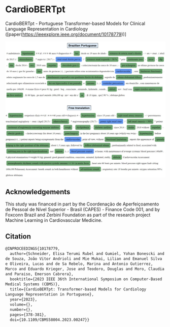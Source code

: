 # CardioBERTpt
CardioBERTpt - Portuguese Transformer-based Models for Clinical Language Representation in Cardiology ([paper(https://ieeexplore.ieee.org/document/10178779))]

<img src='img/exemplo_entidades.jpeg' title="Entities example">


## Acknowledgements

This study was financed in part by the Coordenação de Aperfeiçoamento de Pessoal de Nível Superior - Brasil (CAPES) - Finance Code 001, and by Foxconn Brazil and Zerbini Foundation as part of the research project Machine Learning in Cardiovascular Medicine.

## Citation

```
@INPROCEEDINGS{10178779,
  author={Schneider, Elisa Terumi Rubel and Gumiel, Yohan Bonescki and de Souza, João Vitor Andrioli and Mie Mukai, Lilian and Emanuel Silva e Oliveira, Lucas and de Sa Rebelo, Marina and Antonio Gutierrez, Marco and Eduardo Krieger, Jose and Teodoro, Douglas and Moro, Claudia and Paraiso, Emerson Cabrera},
  booktitle={2023 IEEE 36th International Symposium on Computer-Based Medical Systems (CBMS)}, 
  title={CardioBERTpt: Transformer-based Models for Cardiology Language Representation in Portuguese}, 
  year={2023},
  volume={},
  number={},
  pages={378-381},
  doi={10.1109/CBMS58004.2023.00247}}

```

